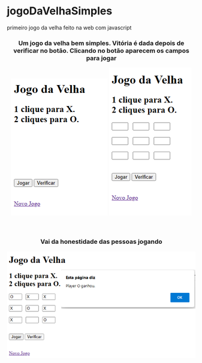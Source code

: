 # jogoDaVelhaSimples
primeiro jogo da velha feito na web com javascript
<br>
<div align="center">
  <h3>Um jogo da velha bem simples. Vitória é dada depois de verificar no botão. Clicando no botão aparecem os campos para jogar</h3>
  <img src="ImagensJogo/1.png"> <img src="ImagensJogo/2.png">
</div>
<br><br>
<div align="center">
  <h3>Vai da honestidade das pessoas jogando</h3>
  <img src="ImagensJogo/3.png">
</div>
<br><br>
